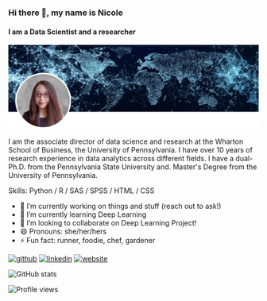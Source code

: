 ### Hi there 👋, my name is Nicole
#### I am a Data Scientist and a researcher
![I am a Data Scientist and a researcher](https://github.com/nicolewang12/nicolewang12/blob/main/Screen%20Shot%202021-08-16%20at%202.08.02%20PM.png)

I am the associate director of data science and research at the Wharton School of Business, the University of Pennsylvania. I have over 10 years of research experience in data analytics across different fields. I have a dual-Ph.D. from the Pennsylvania State University and. Master's Degree from the University of Pennsylvania. 

Skills: Python / R / SAS / SPSS / HTML / CSS

- 🔭 I’m currently working on things and stuff (reach out to ask!)  
- 🌱 I’m currently learning Deep Learning 
- 👯 I’m looking to collaborate on Deep Learning Project! 
- 😄 Pronouns: she/her/hers 
- ⚡ Fun fact: runner, foodie, chef, gardener  


[<img src='https://cdn.jsdelivr.net/npm/simple-icons@3.0.1/icons/github.svg' alt='github' height='40'>](https://github.com/nicolewang12)  [<img src='https://cdn.jsdelivr.net/npm/simple-icons@3.0.1/icons/linkedin.svg' alt='linkedin' height='40'>](https://www.linkedin.com/in/nicolerwang/)  [<img src='https://cdn.jsdelivr.net/npm/simple-icons@3.0.1/icons/icloud.svg' alt='website' height='40'>](nicolerwang.com)  

![GitHub stats](https://github-readme-stats.vercel.app/api?username=nicolewang12&show_icons=true)  

![Profile views](https://gpvc.arturio.dev/nicolewang12)  
